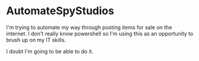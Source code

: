 # AutomateSpyStudios
I'm trying to automate my way through posting items for sale on the internet. I don't really know powershell so I'm using this as an opportunity to brush up on my IT skills. 

I doubt I'm going to be able to do it.
